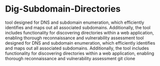 # Dig-Subdomain-Directories
tool designed for DNS and subdomain enumeration, which efficiently identifies and maps out all associated subdomains. Additionally, the tool includes functionality for discovering directories within a web application, enabling thorough reconnaissance and vulnerability assessment
tool designed for DNS and subdomain enumeration, which efficiently identifies and maps out all associated subdomains. Additionally, the tool includes functionality for discovering directories within a web application, enabling thorough reconnaissance and vulnerability assessment
git clone 
